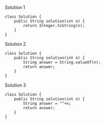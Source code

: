 Solution 1

```
class Solution {
    public String solution(int n) {
        return Integer.toString(n);
    }
}
```

Solution 2

```
class Solution {
    public String solution(int n) {
        String answer = String.valueOf(n);
        return answer;
    }
}
```

Solution 3

```
class Solution {
    public String solution(int n) {
        String answer = ""+n;
        return answer;
    }
}
```
